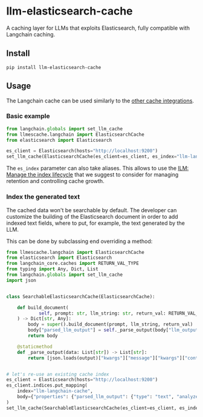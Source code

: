 # llm-elasticsearch-cache

A caching layer for LLMs that exploits Elasticsearch, fully compatible with Langchain caching.

## Install

```shell
pip install llm-elasticsearch-cache
```

## Usage

The Langchain cache can be used similarly to the
[other cache integrations](https://python.langchain.com/docs/integrations/llms/llm_caching).

### Basic example

```python
from langchain.globals import set_llm_cache
from llmescache.langchain import ElasticsearchCache
from elasticsearch import Elasticsearch

es_client = Elasticsearch(hosts="http://localhost:9200")
set_llm_cache(ElasticsearchCache(es_client=es_client, es_index="llm-langchain-cache"))
```

The `es_index` parameter can also take aliases. This allows to use the 
[ILM: Manage the index lifecycle](https://www.elastic.co/guide/en/elasticsearch/reference/current/index-lifecycle-management.html)
that we suggest to consider for managing retention and controlling cache growth.

### Index the generated text

The cached data won't be searchable by default.
The developer can customize the building of the Elasticsearch document in order to add indexed text fields,
where to put, for example, the text generated by the LLM.

This can be done by subclassing end overriding a method:

```python
from llmescache.langchain import ElasticsearchCache
from elasticsearch import Elasticsearch
from langchain_core.caches import RETURN_VAL_TYPE
from typing import Any, Dict, List
from langchain.globals import set_llm_cache
import json


class SearchableElasticsearchCache(ElasticsearchCache):

    def build_document(
            self, prompt: str, llm_string: str, return_val: RETURN_VAL_TYPE
    ) -> Dict[str, Any]:
        body = super().build_document(prompt, llm_string, return_val)
        body["parsed_llm_output"] = self._parse_output(body["llm_output"])
        return body

    @staticmethod
    def _parse_output(data: List[str]) -> List[str]:
        return [json.loads(output)["kwargs"]["message"]["kwargs"]["content"] for output in data]


# let's re-use an existing cache index
es_client = Elasticsearch(hosts="http://localhost:9200")
es_client.indices.put_mapping(
    index="llm-langchain-cache", 
    body={"properties": {"parsed_llm_output": {"type": "text", "analyzer": "english"}}}
)
set_llm_cache(SearchableElasticsearchCache(es_client=es_client, es_index="llm-langchain-cache"))
```
